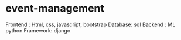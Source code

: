 # event-management
Frontend : Html, css, javascript, bootstrap Database: sql Backend : ML python Framework: django
